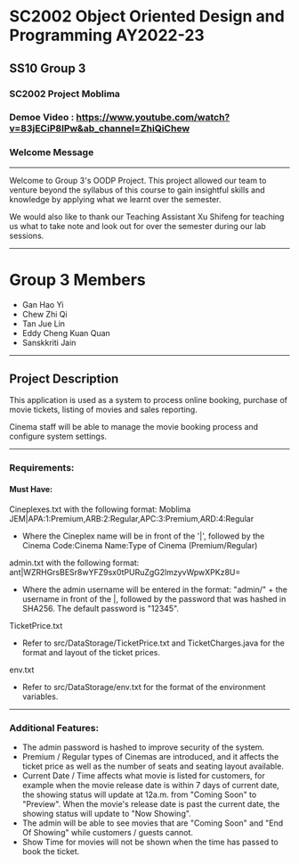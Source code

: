 # SC2002 Object Oriented Design and Programming AY2022-23
## SS10 Group 3

### SC2002 Project Moblima
### Demoe Video : https://www.youtube.com/watch?v=83jECiP8IPw&ab_channel=ZhiQiChew

### Welcome Message
___
Welcome to Group 3's OODP Project. This project allowed our team to venture beyond the syllabus of this course to gain insightful skills and knowledge by applying what we learnt over the semester. 

We would also like to thank our Teaching Assistant Xu Shifeng for teaching us what to take note and look out for over the semester during our lab sessions.
___

# Group 3 Members
- Gan Hao Yi
- Chew Zhi Qi
- Tan Jue Lin
- Eddy Cheng Kuan Quan
- Sanskkriti Jain

___
## Project Description
This application is used as a system to process online booking, purchase of movie tickets, listing of movies and sales reporting.

Cinema staff will be able to manage the movie booking process and configure system settings.

___
### Requirements:
#### Must Have:
Cineplexes.txt with the following format: 
Moblima JEM|APA:1:Premium,ARB:2:Regular,APC:3:Premium,ARD:4:Regular
- Where the Cineplex name will be in front of the '|', followed by the Cinema Code:Cinema Name:Type of Cinema (Premium/Regular)

admin.txt with the following format:
ant|WZRHGrsBESr8wYFZ9sx0tPURuZgG2lmzyvWpwXPKz8U=
- Where the admin username will be entered in the format: "admin/" + the username in front of the |, followed by the password that was hashed in SHA256. The default password is "12345".

TicketPrice.txt
- Refer to src/DataStorage/TicketPrice.txt and TicketCharges.java for the format and layout of the ticket prices.

env.txt
- Refer to src/DataStorage/env.txt for the format of the environment variables.


___
### Additional Features:
- The admin password is hashed to improve security of the system.
- Premium / Regular types of Cinemas are introduced, and it affects the ticket price as well as the number of seats and seating layout available.
- Current Date / Time affects what movie is listed for customers, for example when the movie release date is within 7 days of current date, the showing status will update at 12a.m. from "Coming Soon" to "Preview". When the movie's release date is past the current date, the showing status will update to "Now Showing".
- The admin will be able to see movies that are "Coming Soon" and "End Of Showing" while customers / guests cannot.
- Show Time for movies will not be shown when the time has passed to book the ticket.
